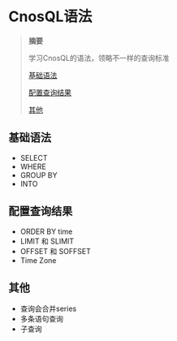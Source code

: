 # CnosQL语法

> **摘要**
> 
> 学习CnosQL的语法，领略不一样的查询标准
> 
> [基础语法](#基础语法)
> 
> [配置查询结果](#配置查询结果)
> 
> [其他](#其他)

## 基础语法

- SELECT
- WHERE
- GROUP BY
- INTO

## 配置查询结果

- ORDER BY time
- LIMIT 和 SLIMIT
- OFFSET 和 SOFFSET
- Time Zone

## 其他

- 查询会合并series
- 多条语句查询
- 子查询